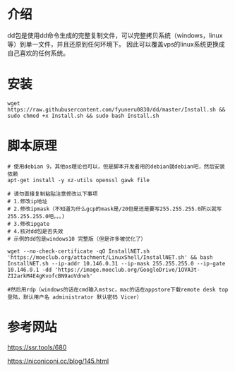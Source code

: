# 介绍
dd包是使用dd命令生成的完整复制文件，可以完整拷贝系统（windows，linux等）到单一文件，并且还原到任何环境下。
因此可以覆盖vps的linux系统更换成自己喜欢的任何系统。
# 安装
```
wget https://raw.githubusercontent.com/fyuneru0830/dd/master/Install.sh && sudo chmod +x Install.sh && sudo bash Install.sh
```
# 脚本原理
```shell
# 使用debian 9，其他os理论也可以，但是脚本开发者用的debian就debian吧，然后安装依赖
apt-get install -y xz-utils openssl gawk file

# 请勿直接复制粘贴注意修改以下事项
# 1.修改ip地址
# 2.修改ipmask（不知道为什么gcp的mask是/20但是还是要写255.255.255.0所以就写255.255.255.0吧。。。)
# 3.修改ipgate
# 4.核对dd包是否失效
# 示例的dd包是windows10 完整版（但是许多被优化了）

wget --no-check-certificate -qO InstallNET.sh 'https://moeclub.org/attachment/LinuxShell/InstallNET.sh' && bash InstallNET.sh --ip-addr 10.146.0.31 --ip-mask 255.255.255.0 --ip-gate 10.146.0.1 -dd 'https://image.moeclub.org/GoogleDrive/1OVA3t-ZI2arkM4E4gKvofcBN9aoVdneh'

#然后用rdp（windows的话在cmd输入mstsc，mac的话在appstore下载remote desk top登陆，默认用户名 administrator 默认密码 Vicer）

```

# 参考网站

https://ssr.tools/680

https://niconiconi.cc/blog/145.html
